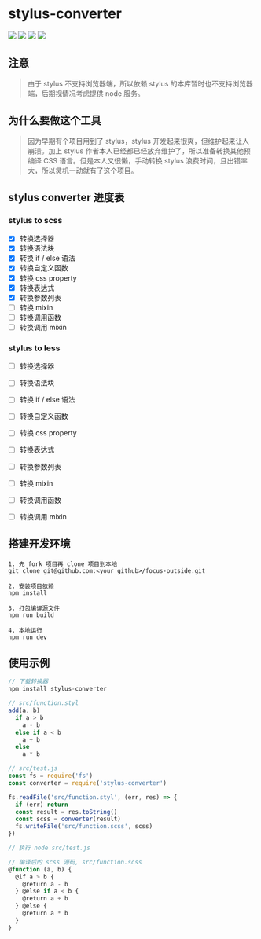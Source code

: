 # stylus-converter

![](http://img.shields.io/travis/1969290646/stylus-converter.svg)
![](https://img.shields.io/npm/dt/stylus-converter.svg)
![](https://img.shields.io/npm/v/stylus-converter.svg)
![](https://img.shields.io/npm/l/stylus-converter.svg)

## 注意

> 由于 stylus 不支持浏览器端，所以依赖 stylus 的本库暂时也不支持浏览器端，后期视情况考虑提供 node 服务。

## 为什么要做这个工具

> 因为早期有个项目用到了 stylus，stylus 开发起来很爽，但维护起来让人崩溃。加上 stylus 作者本人已经都已经放弃维护了，所以准备转换其他预编译 CSS 语言。但是本人又很懒，手动转换 stylus 浪费时间，且出错率大，所以灵机一动就有了这个项目。

## stylus converter 进度表

### stylus to scss

- [x] 转换选择器
- [x] 转换语法块
- [x] 转换 if / else 语法
- [x] 转换自定义函数
- [x] 转换 css property
- [x] 转换表达式
- [x] 转换参数列表
- [ ] 转换 mixin
- [ ] 转换调用函数
- [ ] 转换调用 mixin

### stylus to less

- [ ] 转换选择器
- [ ] 转换语法块
- [ ] 转换 if / else 语法
- [ ] 转换自定义函数
- [ ] 转换 css property
- [ ] 转换表达式
- [ ] 转换参数列表
- [ ] 转换 mixin
- [ ] 转换调用函数
- [ ] 转换调用 mixin


## 搭建开发环境

```text
1. 先 fork 项目再 clone 项目到本地
git clone git@github.com:<your github>/focus-outside.git

2. 安装项目依赖
npm install

3. 打包编译源文件
npm run build

4. 本地运行
npm run dev
```

## 使用示例

```javascript
// 下载转换器
npm install stylus-converter

// src/function.styl
add(a, b)
  if a > b
    a - b
  else if a < b
    a + b
  else
    a * b

// src/test.js
const fs = require('fs')
const converter = require('stylus-converter')

fs.readFile('src/function.styl', (err, res) => {
  if (err) return
  const result = res.toString()
  const scss = converter(result)
  fs.writeFile('src/function.scss', scss)
})

// 执行 node src/test.js

// 编译后的 scss 源码, src/function.scss
@function (a, b) {
  @if a > b {
    @return a - b
  } @else if a < b {
    @return a + b
  } @else {
    @return a * b
  }
}
```
